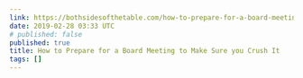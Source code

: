 ```yaml
---
link: https://bothsidesofthetable.com/how-to-prepare-for-a-board-meeting-to-make-sure-you-crush-it-b52b8ce61636
date: 2019-02-28 03:33 UTC
# published: false
published: true
title: How to Prepare for a Board Meeting to Make Sure you Crush It
tags: []
---
```



